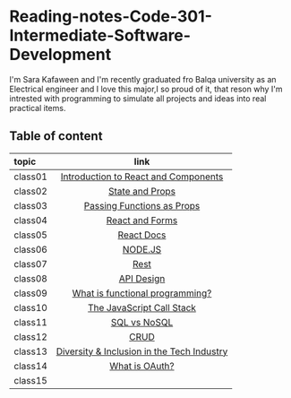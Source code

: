 # Reading-notes-Code-301-Intermediate-Software-Development

I'm Sara Kafaween and I'm recently graduated fro Balqa university as an Electrical engineer and I love this major,I so proud of it, that reson why I'm intrested with programming to simulate all projects and ideas into real practical items.

## Table of content

topic | link |
:----- | :----: |
class01   | [Introduction to React and Components](code301/class-01.md) |
class02   | [State and Props](code301/class-02.md)  |
class03   | [Passing Functions as Props](code301/class-03.md) |
class04   | [React and Forms](code301/class-04.md) |
class05   | [React Docs](code301/class-05.md) |
class06   | [NODE.JS](code301/class-06.md) |
class07   | [Rest](code301/class-07.md) |
class08   | [API Design](code301/class-08.md) |
class09   | [What is functional programming?](code301/class-09.md) |
class10   | [The JavaScript Call Stack](code301/class-10.md) |
class11   | [SQL vs NoSQL](code301/class-11.md) |
class12   | [CRUD](code301/class-12.md) |
class13   | [Diversity & Inclusion in the Tech Industry](code301/class-13.md) |
class14   | [What is OAuth?](code301/class-14.md) |
class15   | [](code301/class-15.md) |
